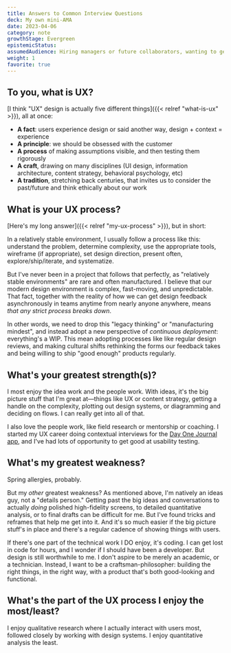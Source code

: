 ```yaml
---
title: Answers to Common Interview Questions
deck: My own mini-AMA
date: 2023-04-06
category: note
growthStage: Evergreen
epistemicStatus: 
assumedAudience: Hiring managers or future collaborators, wanting to get to know me a bit better
weight: 1
favorite: true
---
```


## To you, what is UX?
[I think "UX" design is actually five different things]({{< relref "what-is-ux" >}}), all at once:

* **A fact**: users experience design or said another way, design + context = experience
* **A principle**: we should be obsessed with the customer
* **A process** of making assumptions visible, and then testing them rigorously
* **A craft**, drawing on many disciplines (UI design, information architecture, content strategy, behavioral psychology, etc)
* **A tradition**, stretching back centuries, that invites us to consider the past/future and think ethically about our work

## What is your UX process?
[Here's my long answer]({{< relref "my-ux-process" >}}), but in short:

In a relatively stable environment, I usually follow a process like this: understand the problem, determine complexity, use the appropriate tools, wireframe (if appropriate), set design direction, present often, explore/ship/iterate, and systematize.

But I've never been in a project that follows that perfectly, as "relatively stable environments" are rare and often manufactured. I believe that our modern design environment is complex, fast-moving, and unpredictable. That fact, together with the reality of how we can get design feedback asynchronously in teams anytime from nearly anyone anywhere, means _that any strict process breaks down_.

In other words, we need to drop this "legacy thinking" or "manufacturing mindest", and instead adopt a new perspective of _continuous deployment_: everything's a WIP. This mean adopting processes like like regular design reviews, and making cultural shifts rethinking the forms our feedback takes and being willing to ship "good enough" products regularly.

## What's your greatest strength(s)?
I most enjoy the idea work and the people work. With ideas, it's the big picture stuff that I'm great at—things like UX or content strategy, getting a handle on the complexity, plotting out design systems, or diagramming and deciding on flows. I can really get into all of that.

I also love the people work, like field research or mentorship or coaching. I started my UX career doing contextual interviews for the [Day One Journal app](https://dayoneapp.com/), and I've had lots of opportunity to get good at usability testing.

## What's my greatest weakness?
Spring allergies, probably.

But my _other_ greatest weakness? As mentioned above, I'm natively an ideas guy, not a "details person." Getting past the big ideas and conversations to actually *doing* polished high-fidelity screens, to detailed quantitative analysis, or to final drafts can be difficult for me. But I've found tricks and reframes that help me get into it. And it's so much easier if the big picture stuff's in place and there's a regular cadence of showing things with users.

If there's one part of the technical work I DO enjoy, it's coding. I can get lost in code for hours, and I wonder if I should have been a developer. But design is still worthwhile to me. I don't aspire to be merely an academic, or a technician. Instead, I want to be a craftsman-philosopher: building the right things, in the right way, with a product that's both good-looking and functional.

## What's the part of the UX process I enjoy the most/least?
I enjoy qualitative research where I actually interact with users most, followed closely by working with design systems. I enjoy quantitative analysis the least.